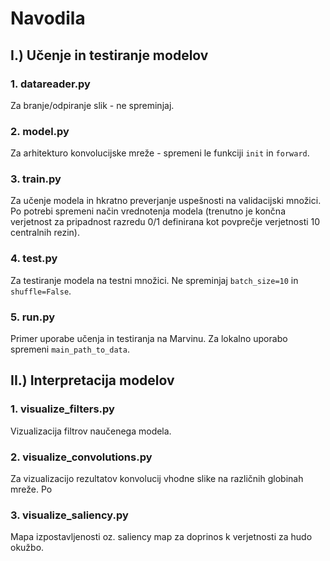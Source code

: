 # Navodila

## I.) Učenje in testiranje modelov
### 1. datareader.py
Za branje/odpiranje slik - ne spreminjaj.
### 2. model.py
Za arhitekturo konvolucijske mreže - spremeni le funkciji ```init``` in ```forward```.
### 3. train.py
Za učenje modela in hkratno preverjanje uspešnosti na validacijski množici. Po potrebi spremeni način vrednotenja modela (trenutno je končna verjetnost za pripadnost razredu 0/1 definirana kot povprečje verjetnosti 10 centralnih rezin).
### 4. test.py
Za testiranje modela na testni množici. Ne spreminjaj ```batch_size=10``` in ```shuffle=False```.
### 5. run.py
Primer uporabe učenja in testiranja na Marvinu. Za lokalno uporabo spremeni ```main_path_to_data```.

## II.) Interpretacija modelov

### 1. visualize_filters.py
Vizualizacija filtrov naučenega modela.
### 2. visualize_convolutions.py
Za vizualizacijo rezultatov konvolucij vhodne slike na različnih globinah mreže. Po
### 3. visualize_saliency.py
Mapa izpostavljenosti oz. saliency map za doprinos k verjetnosti za hudo okužbo. 